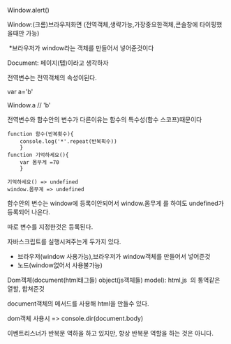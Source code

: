 Window.alert()

Window:(크롬)브라우저화면 (전역객체,생략가능,가장중요한객체,콘솔창에 타이핑했을때만 가능)

​	*브라우저가 window라는 객체를 만들어서 넣어준것이다

Document: 페이지(탭)이라고 생각하자





전역변수는 전역객체의 속성이된다.

var a='b'

Window.a // 'b'



전역변수와 함수안의 변수가 다른이유는 함수의 특수성(함수 스코프)때문이다

```
function 함수(반복횟수){
	console.log('*'.repeat(반복획수))
	}
function 기억하세요(){
	var 몸무게 =70
	}

기억하세요() => undefined
window.몸무계 => undefined 

```

함수안의 변수는 window에 등록이안되어서 window.몸무게 를 하여도 undefined가 등록되어 나온다. 

따로 변수를 지정한것은 등록된다.



자바스크립트를 실행시켜주는게 두가지 있다.

- 브라우저(window 사용가능),브라우저가 window객체를 만들어서 넣어준것
- 노드(window없어서 사용불가능)



Dom객체(document(html태그들) object(js객체들) model): html,js  의 통역같은 열할, 합쳐준것 

document객체의 메서드를 사용해 html을 만들수 있다.

dom객체 사용시 =>  console.dir(document.body)



이벤트리스너가 반복문 역하을 하고 있지만, 항상 반복문 역할을 하는 것은 아니다.